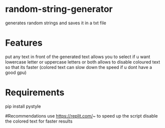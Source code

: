 # random-string-generator
generates random strings and saves it in a txt file

# Features
put any text in front of the generated text
allows you to select if u want lowercase letter or uppercase letters or both
allows to disable coloured text so that its faster (colored text can slow down the speed if u dont have a good gpu)

# Requirements
pip install pystyle

#Recommendations
use https://replit.com/~ to speed up the script
disable the colored text for faster results
